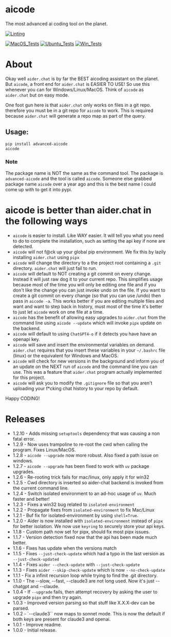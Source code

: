 # aicode

The most advanced ai coding tool on the planet.

[![Linting](../../actions/workflows/lint.yml/badge.svg)](../../actions/workflows/lint.yml)

[![MacOS_Tests](../../actions/workflows/push_macos.yml/badge.svg)](../../actions/workflows/push_macos.yml)
[![Ubuntu_Tests](../../actions/workflows/push_ubuntu.yml/badge.svg)](../../actions/workflows/push_ubuntu.yml)
[![Win_Tests](../../actions/workflows/push_win.yml/badge.svg)](../../actions/workflows/push_win.yml)


# About

Okay well `aider.chat` is by far the BEST aicoding assistant on the planet. But `aicode`, a front end for
`aider.chat` is EASIER TO USE! So use this whenever you can for Windows/Linux/MacOS.
Think of `aicode` as `aider.chat` but on easy mode.

One foot gun here is that `aider.chat` only works on files in a git repo. therefore you must be in a git repo
for `aicode` to work. This is required because `aider.chat` will generate a repo map as part of the query.


## Usage:

```bash
pip install advanced-aicode
aicode
```

### Note

The package name is NOT the same as the command tool. The package is `advanced-aicode` and the tool is called `aicode`. Someone
else grabbed package name `aicode` over a year ago and this is the best name I could come up with to get it into pypi.


# aicode is better than aider.chat in the following ways


  * `aicode` is easier to install. Like WAY easier. It will tell you what you need to do to complete the installation, such
    as setting the api key if none are detected.
  * `aicode` will not f@ck up your global pip environment. We fix this by lazily installing `aider.chat` using `pipx`
  * `aicode` will change the directory to a the project root containing a `.git` directory. `aider.chat` will just fail to run.
  * `aicode` will default to NOT creating a git commit on every change. Instead it will
    just raw dog it to your current repo. This simplifies usage because most of the time you will
    only be editing one file and if you don't like the change you can just invoke undo on the file.
    If you want to create a git commit on every change (so that you can use /undo)
    then pass in `aicode -a`. This works better if you are editing multiple files and want and want
    to step back in history, must most of the time it's better to just let `aicode` work on one file
    at a time.
  * `aicode` has the benefit of allowing easy upgrades to `aider.chat` from the command line using `aicode --update` which will
    invoke `pipx` update on the backend.
  * `aicode` will default to using `ChatGPT4-o` if it detects you have have an openapi key.
  * `aicode` will save and insert the environmental variables on demand. `aider.chat` requires that you
    insert these variables in your `~/.bashrc` file (linux) or the equivalent for Windows and MacOS.
  * `aicode` will check for new versions in the background and inform you of an update on the NEXT run of
    `aicode` and the command line you can use. This was a feature that `aider.chat` program actually implemented for this project.
  * `aicode` will ask you to modify the `.gitignore` file so that you aren't uploading your f*cking chat
    history to your repo by default.

Happy CODING!

# Releases

  * 1.2.10 - Adds missing `setuptools` dependency that was causing a non fatal error.
  * 1.2.9 - Now uses trampoline to re-root the cwd when calling the program. Fixes Linux/MacOS.
  * 1.2.8 - `aicode --upgrade` now more robust. Also fixed a path issue on windows.
  * 1.2.7 - `aicode --upgrade` has been fixed to work with `uv` package upgrades.
  * 1.2.6 - Re-rooting trick fails for mac/linux, only apply it for win32
  * 1.2.5 - Cwd directory is inserted so aider-chat backend is invoked from the current command line.
  * 1.2.4 - Switch isolated environment to an ad-hoc usage of `uv`. Much faster and better!
  * 1.2.3 - Fixes a win32 bug related to `isolated-environment`
  * 1.2.2 - Propagate fixes from `isolated-environment` to fix Mac/Linux
  * 1.2.1 - Buf fix for isolated-environment by using `shell=True`.
  * 1.2.0 - Aider is now installed with `isolated-environment` instead of `pipx` for better isolation. We now use `keyring` to securely store your api keys.
  * 1.1.8 - Custom path now set for pipx, should fix most pipx issues.
  * 1.1.7 - Version detection fixed now that the api has been made much better.
  * 1.1.6 - Fixes has update when the versions match
  * 1.1.5 - Fixes `--just-check-update` which had a typo in the last version as `--just-check-updated`
  * 1.1.4 - Fixes `aider --check-update` with `--just-check-update`
  * 1.1.3 - Fixes `aider --skip-check-update` which is now `--no-check-update`
  * 1.1.1 - Fix a infinit recursion loop while trying to find the .git directory.
  * 1.1.0 - The --slow, --fast, --claude3 are not long used. Now it's just --chatgpt and --claude.
  * 1.0.4 - If `--upgrade` fails, then attempt recovery by asking the user to upgrade `pipx` and then try again.
  * 1.0.3 - Improved version parsing so that stuff like X.X.X-dev can be parsed.
  * 1.0.2 - `--claude3`` now maps to sonnet mode. This is now the default if both keys are present for claude3 and openai.
  * 1.0.1 - Improve readme.
  * 1.0.0 - Initial release.